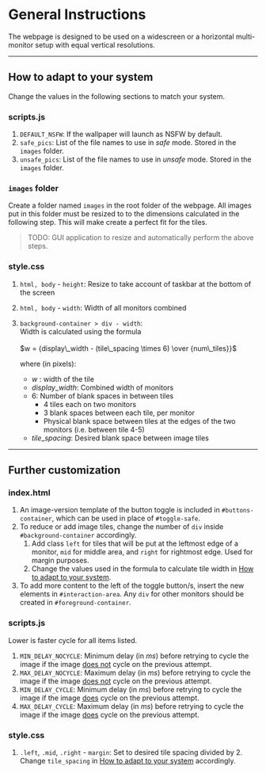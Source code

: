 # General Instructions
The webpage is designed to be used on a widescreen or a horizontal multi-monitor setup with equal vertical resolutions.

---

## How to adapt to your system
Change the values in the following sections to match your system.

### scripts.js
1. `DEFAULT_NSFW`: If the wallpaper will launch as NSFW by default.
2. `safe_pics`: List of the file names to use in *safe* mode. Stored in the `images` folder.
3. `unsafe_pics`: List of the file names to use in *unsafe* mode. Stored in the `images` folder.

### `images` folder
Create a folder named `images` in the root folder of the webpage. All images put in this folder must be resized to to the dimensions calculated in the following step. This will make create a perfect fit for the tiles.

> TODO: GUI application to resize and automatically perform the above steps.


### style.css
1. `html, body` - `height`: Resize to take account of taskbar at the bottom of the screen
2. `html, body` - `width`: Width of all monitors combined
3. `background-container > div - width`: <br> Width is calculated using the formula<br><br>
    $w = {display\_width - (tile\_spacing \times 6) \over {num\_tiles}}$

    <p>where (in pixels):</p>

    - $w$ : width of the tile
    - $display\_width$: Combined width of monitors
    - $6$: Number of blank spaces in between tiles<br>
        - 4 tiles each on two monitors
        - 3 blank spaces between each tile, per monitor
        - Physical blank space between tiles at the edges of the two monitors (i.e. between tile 4-5)
    - $tile\_spacing$: Desired blank space between image tiles


---

## Further customization
### index.html
1. An image-version template of the button toggle is included in `#buttons-container`, which can be used in place of `#toggle-safe`.
2. To reduce or add image tiles, change the number of `div` inside `#background-container` accordingly.
    1. Add class `left` for tiles that will be put at the leftmost edge of a monitor, `mid` for middle area, and `right` for rightmost edge. Used for margin purposes.
    2. Change the values used in the formula to calculate tile width in [How to adapt to your system](#adapt-style).
3. To add more content to the left of the toggle button/s, insert the new elements in `#interaction-area`. Any `div` for other monitors should be created in `#foreground-container`.

### scripts.js

Lower is faster cycle for all items listed.

1. `MIN_DELAY_NOCYCLE`: Minimum delay (in *ms*) before retrying to cycle the image if the image <ins>does not</ins> cycle on the previous attempt.
2. `MAX_DELAY_NOCYCLE`: Maximum delay (in *ms*) before retrying to cycle the image if the image <ins>does not</ins> cycle on the previous attempt.
3. `MIN_DELAY_CYCLE`: Minimum delay (in *ms*) before retrying to cycle the image if the image <ins>does</ins> cycle on the previous attempt.
4. `MAX_DELAY_CYCLE`: Maximum delay (in *ms*) before retrying to cycle the image if the image <ins>does</ins> cycle on the previous attempt.

### style.css
1. `.left`, `.mid`, `.right` - `margin`: Set to desired tile spacing divided by $2$. Change `tile_spacing` in [How to adapt to your system](#adapt-style) accordingly.